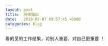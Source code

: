 ```yaml
---
layout: post
title:  持续输出
date:   2018-02-07 09:57:45 +0800
categories: blog
---
```




看的见的工作结果，对别人重要，对自己更重要 ！

